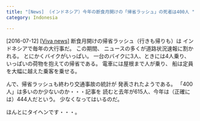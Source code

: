 ```yaml
---
title: "[News] （インドネシア）今年の断食月開けの「帰省ラッシュ」の死者は400人 "
category: Indonesia

---
```


[2016-07-12] [[Viva news]](http://m.news.viva.co.id/news/read/795512-400-orang-tewas-selama-arus-mudik-lebaran-2016)  断食月開けの帰省ラッシュ（行きも帰りも）は
インドネシアで毎年の大行事だ。
この期間、
ニュースの多くが道路状況速報に割かれる。
とにかくバイクがいっぱい。
一台のバイクに3人、ときには4人乗り、
いっぱいの荷物を抱えての帰省である。
電車には屋根まで人が乗り、
船は定員を大幅に越えた乗客を乗せる。

 んで、帰省ラッシュも終わり交通事故の統計が
発表されたようである。
「400人」は多いのか少ないのか・・・記事を
読むと去年が615人、今年は（正確には）444人だという。
少なくなってはいるのだ。

 ほんとにタイヘンです・・・。

